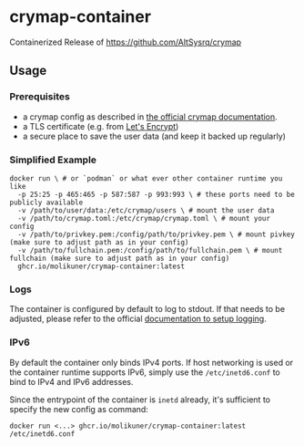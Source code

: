 # crymap-container
Containerized Release of https://github.com/AltSysrq/crymap

## Usage

### Prerequisites

 * a crymap config as described in [the official crymap documentation](https://altsysrq.github.io/crymap/admin-guide/config.html).
 * a TLS certificate (e.g. from [Let's Encrypt](https://letsencrypt.org/))
 * a secure place to save the user data (and keep it backed up regularly)

### Simplified Example

```shell
docker run \ # or `podman` or what ever other container runtime you like
  -p 25:25 -p 465:465 -p 587:587 -p 993:993 \ # these ports need to be publicly available
  -v /path/to/user/data:/etc/crymap/users \ # mount the user data
  -v /path/to/crymap.toml:/etc/crymap/crymap.toml \ # mount your config
  -v /path/to/privkey.pem:/config/path/to/privkey.pem \ # mount pivkey (make sure to adjust path as in your config)
  -v /path/to/fullchain.pem:/config/path/to/fullchain.pem \ # mount fullchain (make sure to adjust path as in your config)
  ghcr.io/molikuner/crymap-container:latest
```

### Logs

The container is configured by default to log to stdout. If that needs to be adjusted, please refer to the official [documentation to setup logging](https://altsysrq.github.io/crymap/admin-guide/config.html#logging).

### IPv6

By default the container only binds IPv4 ports. If host networking is used or the container runtime supports IPv6, simply use the `/etc/inetd6.conf` to bind to IPv4 and IPv6 addresses.

Since the entrypoint of the container is `inetd` already, it's sufficient to specify the new config as command:

```shell
docker run <...> ghcr.io/molikuner/crymap-container:latest /etc/inetd6.conf
```
